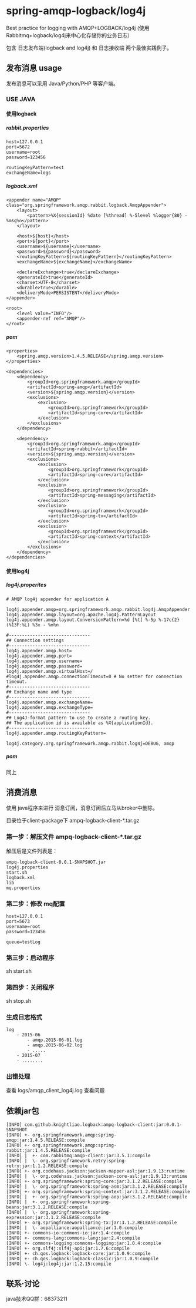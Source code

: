 # spring-amqp-logback/log4j

Best practice for logging with AMQP+LOGBACK/log4j (使用Rabbitmq+logback/log4j来中心化存储你的业务日志）

包含 日志发布端(logback and log4j) 和 日志接收端 两个最佳实践例子。

## 发布消息 usage

发布消息可以采用 Java/Python/PHP 等客户端。

### USE JAVA 

#### 使用logback

##### rabbit.properties

    host=127.0.0.1
    port=5672
    username=root
    password=123456
    
    routingKeyPattern=test
    exchangeName=logs

##### logback.xml 

    <appender name="AMQP" class="org.springframework.amqp.rabbit.logback.AmqpAppender">
        <layout>
            <pattern>%X{sessionId} %date [%thread] %-5level %logger{80} - %msg%n</pattern>
        </layout>

        <host>${host}</host>
        <port>${port}</port>
        <username>${username}</username>
        <password>${password}</password>
        <routingKeyPattern>${routingKeyPattern}</routingKeyPattern>
        <exchangeName>${exchangeName}</exchangeName>

        <declareExchange>true</declareExchange>
        <generateId>true</generateId>
        <charset>UTF-8</charset>
        <durable>true</durable>
        <deliveryMode>PERSISTENT</deliveryMode>
    </appender>
    
    <root>
        <level value="INFO"/>
        <appender-ref ref="AMQP"/>
    </root>
    
##### pom

    <properties>
        <spring.amqp.version>1.4.5.RELEASE</spring.amqp.version>
    </properties>
    
    <dependencies>
        <dependency>
            <groupId>org.springframework.amqp</groupId>
            <artifactId>spring-amqp</artifactId>
            <version>${spring.amqp.version}</version>
            <exclusions>
                <exclusion>
                    <groupId>org.springframework</groupId>
                    <artifactId>spring-core</artifactId>
                </exclusion>
            </exclusions>
        </dependency>

        <dependency>
            <groupId>org.springframework.amqp</groupId>
            <artifactId>spring-rabbit</artifactId>
            <version>${spring.amqp.version}</version>
            <exclusions>
                <exclusion>
                    <groupId>org.springframework</groupId>
                    <artifactId>spring-core</artifactId>
                </exclusion>
                <exclusion>
                    <groupId>org.springframework</groupId>
                    <artifactId>spring-messaging</artifactId>
                </exclusion>
                <exclusion>
                    <groupId>org.springframework</groupId>
                    <artifactId>spring-tx</artifactId>
                </exclusion>
                <exclusion>
                    <groupId>org.springframework</groupId>
                    <artifactId>spring-context</artifactId>
                </exclusion>
            </exclusions>
        </dependency>
    </dependencies>

#### 使用log4j

##### log4j.properites 

    # AMQP log4j appender for application A
    
    log4j.appender.amqp=org.springframework.amqp.rabbit.log4j.AmqpAppender
    log4j.appender.amqp.layout=org.apache.log4j.PatternLayout
    log4j.appender.amqp.layout.ConversionPattern=%d [%t] %-5p %-17c{2} (%13F:%L) %3x - %m%n
    
    #-------------------------------
    ## Connection settings
    #-------------------------------
    log4j.appender.amqp.host=
    log4j.appender.amqp.port=
    log4j.appender.amqp.username=
    log4j.appender.amqp.password=
    log4j.appender.amqp.virtualHost=/
    #log4j.appender.amqp.connectionTimeout=0 # No setter for connection timeout.
    #-------------------------------
    ## Exchange name and type
    #-------------------------------
    log4j.appender.amqp.exchangeName=
    log4j.appender.amqp.exchangeType=
    #-------------------------------
    ## Log4J-format pattern to use to create a routing key.
    ## The application id is available as %X{applicationId}.
    #-------------------------------
    log4j.appender.amqp.routingKeyPattern=
    
    log4j.category.org.springframework.amqp.rabbit.log4j=DEBUG, amqp

##### pom

同上

## 消费消息

使用 java程序来进行 消息订阅，消息订阅后立马从broker中删除。

目录位于client-package下 ampq-logback-client-*.tar.gz

### 第一步：解压文件 ampq-logback-client-*.tar.gz

解压后是文件列表是：

    ampq-logback-client-0.0.1-SNAPSHOT.jar    
    log4j.properties                          
    start.sh
    logback.xml
    lib                                       
    mq.properties
    
### 第二步：修改 mq配置

    host=127.0.0.1
    port=5673
    username=root
    password=123456
    
    queue=testLog

### 第三步：启动程序

sh start.sh

### 第四步：关闭程序

sh stop.sh

### 生成日志格式
    
    log
        - 2015-06
            - amqp.2015-06-01.log
            - amqp.2015-06-02.log
            - .....
        - 2015-07
        - ........
        
### 出错处理

查看 logs/amqp_client_log4j.log 查看问题

## 依赖jar包

    [INFO] com.github.knightliao.logback:ampq-logback-client:jar:0.0.1-SNAPSHOT
    [INFO] +- org.springframework.amqp:spring-amqp:jar:1.4.5.RELEASE:compile
    [INFO] +- org.springframework.amqp:spring-rabbit:jar:1.4.5.RELEASE:compile
    [INFO] |  +- com.rabbitmq:amqp-client:jar:3.5.1:compile
    [INFO] |  \- org.springframework.retry:spring-retry:jar:1.1.2.RELEASE:compile
    [INFO] +- org.codehaus.jackson:jackson-mapper-asl:jar:1.9.13:runtime
    [INFO] |  \- org.codehaus.jackson:jackson-core-asl:jar:1.9.13:runtime
    [INFO] +- org.springframework:spring-core:jar:3.1.2.RELEASE:compile
    [INFO] |  \- org.springframework:spring-asm:jar:3.1.2.RELEASE:compile
    [INFO] +- org.springframework:spring-context:jar:3.1.2.RELEASE:compile
    [INFO] |  +- org.springframework:spring-aop:jar:3.1.2.RELEASE:compile
    [INFO] |  +- org.springframework:spring-beans:jar:3.1.2.RELEASE:compile
    [INFO] |  \- org.springframework:spring-expression:jar:3.1.2.RELEASE:compile
    [INFO] +- org.springframework:spring-tx:jar:3.1.2.RELEASE:compile
    [INFO] |  \- aopalliance:aopalliance:jar:1.0:compile
    [INFO] +- commons-io:commons-io:jar:1.4:compile
    [INFO] +- commons-lang:commons-lang:jar:2.4:compile
    [INFO] +- commons-logging:commons-logging:jar:1.0.4:compile
    [INFO] +- org.slf4j:slf4j-api:jar:1.7.6:compile
    [INFO] +- ch.qos.logback:logback-core:jar:1.0.9:compile
    [INFO] +- ch.qos.logback:logback-classic:jar:1.0.9:compile
    [INFO] \- log4j:log4j:jar:1.2.15:compile



## 联系·讨论

java技术QQ群：68373211